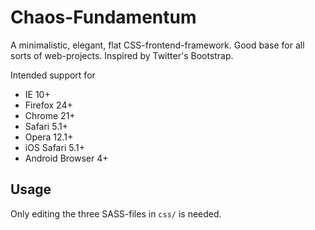 Chaos-Fundamentum
=================

A minimalistic, elegant, flat CSS-frontend-framework. Good base for all sorts of web-projects. Inspired by Twitter's Bootstrap.

Intended support for
 * IE 10+
 * Firefox 24+
 * Chrome 21+
 * Safari 5.1+
 * Opera 12.1+
 * iOS Safari 5.1+
 * Android Browser 4+

Usage
-----

Only editing the three SASS-files in `css/` is needed.

